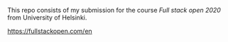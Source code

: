 This repo consists of my submission for the course *Full stack open 2020* from University of Helsinki.

https://fullstackopen.com/en
